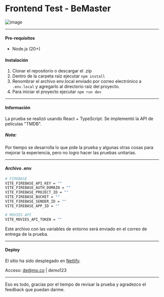 # Frontend Test - BeMaster

![image](https://github.com/user-attachments/assets/158a88e4-aed5-408d-9608-a4fe50940568)

---

#### Pre-requisitos
- Node.js (20+)

#### Instalación

1. Clonar el repositorio o descargar el .zip
2. Dentro de la carpeta raíz ejecutar ```npm install```
3. Renombrar el archivo env.local enviado por correo electrónico a ```.env.local``` y agregarlo al directorio raíz del proyecto.
4. Para iniciar el proyecto ejecutar ```npm run dev```

---

#### Información
La prueba se realizó usando React + TypeScript.
Se implementó la API de peliculas "TMDB".

##### Nota:

Por tiempo se desarrolla lo que pide la prueba y algunas otras cosas para mejorar la experiencia, pero no logro hacer las pruebas unitarias.

---

#### Archivo .env
```bash
# FIREBASE
VITE_FIREBASE_API_KEY = ""
VITE_FIREBASE_AUTH_DOMAIN = ""
VITE_FIREBASE_PROJECT_ID = ""
VITE_FIREBASE_BUCKET = ""
VITE_FIREBASE_SENDER_ID = ""
VITE_FIREBASE_APP_ID = ""

# MOVIES API
VITE_MOVIES_API_TOKEN = ""
```

Este archivo con las variables de entorno será enviado en el correo de entrega de la prueba.

---

#### Deploy

El sitio ha sido desplegado en [Netlify](https://jedi-tv.netlify.app).

Acceso: de@mo.co | demo123

---

Eso es todo, gracias por el tiempo de revisar la prueba y agradezco el feedback que puedan darme.
